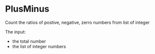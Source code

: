 # PlusMinus

Count the ratios of postive, negative, zerro numbers from list of integer

The input:
- the total number
- the list of integer numbers
